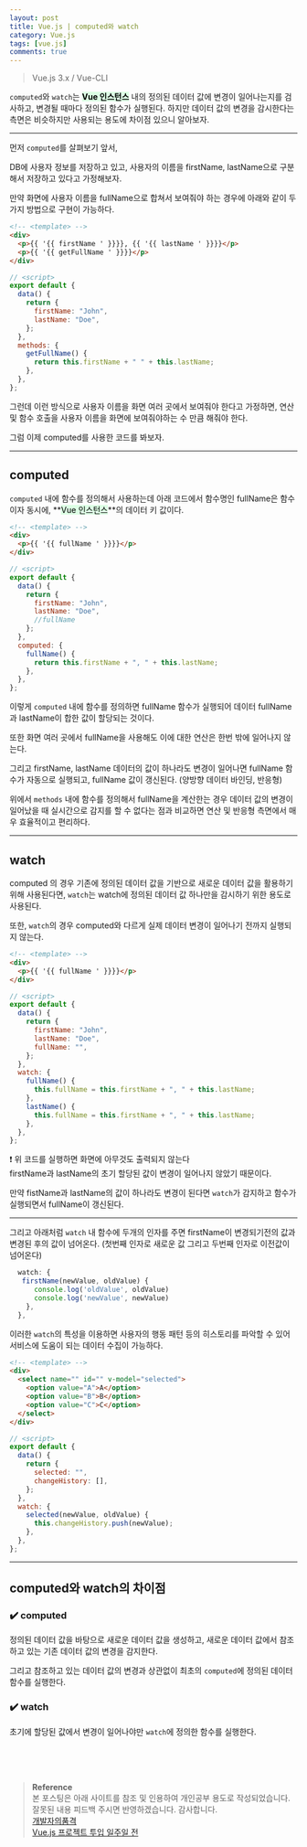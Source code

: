 ```yaml
---
layout: post
title: Vue.js | computed와 watch
category: Vue.js
tags: [vue.js]
comments: true
---
```


> Vue.js 3.x / Vue-CLI

`computed`와 `watch`는 **<mark style='background-color: #dcffe4'>Vue 인스턴스</mark>** 내의 정의된 데이터 값에 변경이 일어나는지를 검사하고, 변경될 때마다 정의된 함수가 실행된다. 하지만 데이터 값의 변경을 감시한다는 측면은 비슷하지만 사용되는 용도에 차이점 있으니 알아보자.

---

먼저 `computed`를 살펴보기 앞서,

DB에 사용자 정보를 저장하고 있고, 사용자의 이름을 firstName, lastName으로 구분해서 저장하고 있다고 가정해보자.

만약 화면에 사용자 이름을 fullName으로 합쳐서 보여줘야 하는 경우에 아래와 같이 두가지 방법으로 구현이 가능하다.

```html
<!-- <template> -->
<div>
  <p>{{ '{{ firstName ' }}}}, {{ '{{ lastName ' }}}}</p>
  <p>{{ '{{ getFullName ' }}}}</p>
</div>
```

```javascript
// <script>
export default {
  data() {
    return {
      firstName: "John",
      lastName: "Doe",
    };
  },
  methods: {
    getFullName() {
      return this.firstName + " " + this.lastName;
    },
  },
};
```

그런데 이런 방식으로 사용자 이름을 화면 여러 곳에서 보여줘야 한다고 가정하면, 연산 및 함수 호출을 사용자 이름을 화면에 보여줘야하는 수 만큼 해줘야 한다.

그럼 이제 computed를 사용한 코드를 봐보자.

---

## computed

`computed` 내에 함수를 정의해서 사용하는데 아래 코드에서 함수명인 fullName은 함수이자 동시에, **<mark style='background-color: #dcffe4'>Vue 인스턴스</mark>**의 데이터 키 값이다.

```html
<!-- <template> -->
<div>
  <p>{{ '{{ fullName ' }}}}</p>
</div>
```

```javascript
// <script>
export default {
  data() {
    return {
      firstName: "John",
      lastName: "Doe",
      //fullName
    };
  },
  computed: {
    fullName() {
      return this.firstName + ", " + this.lastName;
    },
  },
};
```

이렇게 `computed` 내에 함수를 정의하면 fullName 함수가 실행되어 데이터 fullName과 lastName이 합한 값이 할당되는 것이다.

또한 화면 여러 곳에서 fullName을 사용해도 이에 대한 연산은 한번 밖에 일어나지 않는다.

그리고 firstName, lastName 데이터의 값이 하나라도 변경이 일어나면 fullName 함수가 자동으로 실행되고, fullName 값이 갱신된다. (양방향 데이터 바인딩, 반응형)

위에서 `methods` 내에 함수를 정의해서 fullName을 계산한는 경우 데이터 값의 변경이 일어났을 때 실시간으로 감지를 할 수 없다는 점과 비교하면 연산 및 반응형 측면에서 매우 효율적이고 편리하다.

---

## watch

computed 의 경우 기존에 정의된 데이터 값을 기반으로 새로운 데이터 값을 활용하기 위해 사용된다면, `watch`는 watch에 정의된 데이터 값 하나만을 감시하기 위한 용도로 사용된다.

또한, `watch`의 경우 computed와 다르게 실제 데이터 변경이 일어나기 전까지 실행되지 않는다.

```html
<!-- <template> -->
<div>
  <p>{{ '{{ fullName ' }}}}</p>
</div>
```

```javascript
// <script>
export default {
  data() {
    return {
      firstName: "John",
      lastName: "Doe",
      fullName: "",
    };
  },
  watch: {
    fullName() {
      this.fullName = this.firstName + ", " + this.lastName;
    },
    lastName() {
      this.fullName = this.firstName + ", " + this.lastName;
    },
  },
};
```

❗️ 위 코드를 실행하면 화면에 아무것도 출력되지 않는다  
firstName과 lastName의 초기 할당된 값이 변경이 일어나지 않았기 때문이다.

만약 fistName과 lastName의 값이 하나라도 변경이 된다면 `watch`가 감지하고 함수가 실행되면서
fullName이 갱신된다.

---

그리고 아래처럼 `watch` 내 함수에 두개의 인자를 주면 firstName이 변경되기전의 값과 변경된 후의 값이 넘어온다. (첫번째 인자로 새로운 값 그리고 두번째 인자로 이전값이 넘어온다)

```javascript
  watch: {
   firstName(newValue, oldValue) {
      console.log('oldValue', oldValue)
      console.log('newValue', newValue)
    },
  },
```

이러한 `watch`의 특성을 이용하면 사용자의 행동 패턴 등의 히스토리를 파악할 수 있어 서비스에 도움이 되는 데이터 수집이 가능하다.

```html
<!-- <template> -->
<div>
  <select name="" id="" v-model="selected">
    <option value="A">A</option>
    <option value="B">B</option>
    <option value="C">C</option>
  </select>
</div>
```

```javascript
// <script>
export default {
  data() {
    return {
      selected: "",
      changeHistory: [],
    };
  },
  watch: {
    selected(newValue, oldValue) {
      this.changeHistory.push(newValue);
    },
  },
};
```

---

## computed와 watch의 차이점

### ✔️ computed

정의된 데이터 값을 바탕으로 새로운 데이터 값을 생성하고, 새로운 데이터 값에서 참조하고 있는 기존 데이터 값의 변경을 감지한다.

그리고 참조하고 있는 데이터 값의 변경과 상관없이 최초의 `computed`에 정의된 데이터 함수를 실행한다.

### ✔️ watch

초기에 할당된 값에서 변경이 일어나야만 `watch`에 정의한 함수를 실행한다.

  <br>
  <br>
  <br>

> **Reference**  
> 본 포스팅은 아래 사이트를 참조 및 인용하여 개인공부 용도로 작성되었습니다.  
> 잘못된 내용 피드백 주시면 반영하겠습니다. 감사합니다.  
> [개발자의품격](https://www.youtube.com/c/개발자의품격)  
> [Vue.js 프로젝트 투입 일주일 전](http://www.yes24.com/Product/Goods/101926719)
